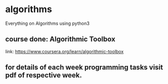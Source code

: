 # algorithms
Everything on Algorithms using python3 
## course done: Algorithmic Toolbox
link: https://www.coursera.org/learn/algorithmic-toolbox
## for details of each week programming tasks visit pdf of respective week. 
